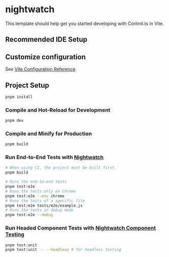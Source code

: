 # nightwatch

This template should help get you started developing with Control.ts in Vite.

## Recommended IDE Setup

## Customize configuration

See [Vite Configuration Reference](https://vitejs.dev/config/).

## Project Setup

```sh
pnpm install
```

### Compile and Hot-Reload for Development

```sh
pnpm dev
```

### Compile and Minify for Production

```sh
pnpm build
```

  ### Run End-to-End Tests with [Nightwatch](https://nightwatchjs.org/)

  ```sh
  # When using CI, the project must be built first.
  pnpm build

  # Runs the end-to-end tests
  pnpm test:e2e
  # Runs the tests only on Chrome
  pnpm test:e2e --env chrome
  # Runs the tests of a specific file
  pnpm test:e2e tests/e2e/example.js
  # Runs the tests in debug mode
  pnpm test:e2e --debug
  ```
      
  ### Run Headed Component Tests with [Nightwatch Component Testing](https://nightwatchjs.org/guide/component-testing/introduction.html)

  ```sh
  pnpm test:unit
  pnpm test:unit -- --headless # for headless testing
  ```
  